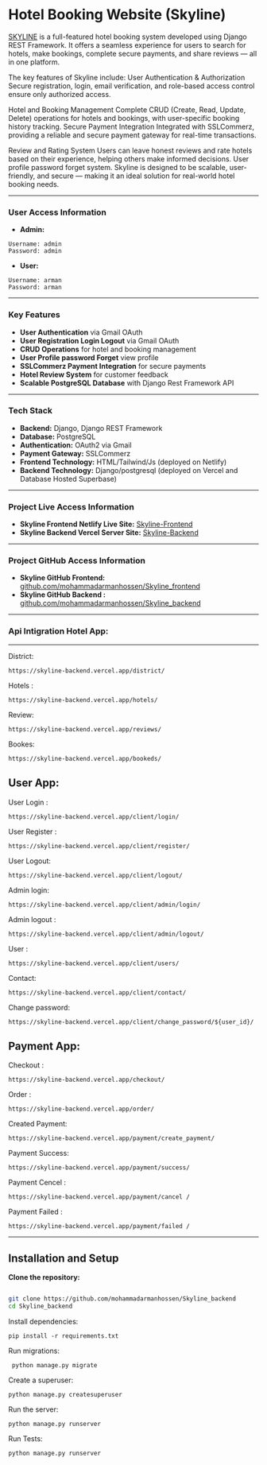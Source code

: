 # Hotel Booking Website (Skyline)


[SKYLINE](https://skyline-frontend.netlify.app/)  is a full-featured hotel booking system developed using Django REST Framework. It offers a seamless experience for users to search for hotels, make bookings, complete secure payments, and share reviews — all in one platform.

The key features of Skyline include:
User Authentication & Authorization
Secure registration, login, email verification, and role-based access control ensure only authorized access.

Hotel and Booking Management
Complete CRUD (Create, Read, Update, Delete) operations for hotels and bookings, with user-specific booking history tracking.
Secure Payment Integration
Integrated with SSLCommerz, providing a reliable and secure payment gateway for real-time transactions.

Review and Rating System
Users can leave honest reviews and rate hotels based on their experience, helping others make informed decisions.
User profile password forget system.
Skyline is designed to be scalable, user-friendly, and secure — making it an ideal solution for real-world hotel booking needs.

---

### User Access Information
- **Admin:**
```
Username: admin
Password: admin
```

- **User:**
```
Username: arman
Password: arman
```
---

### Key Features
- **User Authentication** via Gmail OAuth
- **User Registration Login Logout** via Gmail OAuth
- **CRUD Operations** for hotel and booking management
- **User Profile password Forget** view profile
- **SSLCommerz Payment Integration** for secure payments
- **Hotel Review System** for customer feedback
- **Scalable PostgreSQL Database** with Django Rest Framework API

---

### Tech Stack
- **Backend:** Django, Django REST Framework
- **Database:** PostgreSQL
- **Authentication:** OAuth2 via Gmail
- **Payment Gateway:** SSLCommerz
- **Frontend Technology:** HTML/Tailwind/Js (deployed on Netlify)
- **Backend Technology:** Django/postgresql (deployed on Vercel and Database Hosted Superbase)

---

### Project Live Access Information
- **Skyline Frontend Netlify Live Site:** [Skyline-Frontend](https://skyline-frontend.netlify.app/)
- **Skyline Backend Vercel Server Site:** [Skyline-Backend](https://skyline-backend.vercel.app/)
---

### Project GitHub Access Information
- **Skyline GitHub Frontend:** [github.com/mohammadarmanhossen/Skyline_frontend](https://github.com/mohammadarmanhossen/Skyline_frontend)
- **Skyline GitHub Backend :** [github.com/mohammadarmanhossen/Skyline_backend](https://github.com/mohammadarmanhossen/Skyline_backend)
---

### Api Intigration Hotel App:
---
District:
```
https://skyline-backend.vercel.app/district/

```
Hotels :
```
https://skyline-backend.vercel.app/hotels/
```

Review:
```
https://skyline-backend.vercel.app/reviews/
```
Bookes:
```
https://skyline-backend.vercel.app/bookeds/
```


User App:
---
User Login :
```
https://skyline-backend.vercel.app/client/login/
```
User Register :
```
https://skyline-backend.vercel.app/client/register/
```

User Logout:
```
https://skyline-backend.vercel.app/client/logout/
```
Admin login:
```
https://skyline-backend.vercel.app/client/admin/login/
```
Admin logout :
```
https://skyline-backend.vercel.app/client/admin/logout/
```

User :
```
https://skyline-backend.vercel.app/client/users/
```
Contact:
```
https://skyline-backend.vercel.app/client/contact/
```
Change password:
```
https://skyline-backend.vercel.app/client/change_password/${user_id}/
```


Payment App:
---
Checkout :
```
https://skyline-backend.vercel.app/checkout/

```
Order :
```
https://skyline-backend.vercel.app/order/
```

Created Payment:
```
https://skyline-backend.vercel.app/payment/create_payment/
```
Payment Success:
```
https://skyline-backend.vercel.app/payment/success/
```
Payment Cencel :
```
https://skyline-backend.vercel.app/payment/cancel /
```
Payment Failed :
```
https://skyline-backend.vercel.app/payment/failed /
```

---
## Installation and Setup

 **Clone the repository:**
 ```bash
 
git clone https://github.com/mohammadarmanhossen/Skyline_backend
cd Skyline_backend
```

Install dependencies:
```
pip install -r requirements.txt

```
Run migrations:
```
 python manage.py migrate
```

Create a superuser:
```
python manage.py createsuperuser
```
Run the server:
```
python manage.py runserver
```

Run Tests:

```
python manage.py runserver
```

